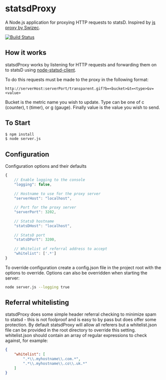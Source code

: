 # statsdProxy

A Node.js application for proxying HTTP requests to statsD. Inspired by [js proxy by Swizec](https://github.com/Swizec/personal-dashboard/blob/master/collectors/js_proxy/server.js).

[![Build Status](https://travis-ci.org/middric/statsdProxy.png)](https://travis-ci.org/middric/statsdProxy)

## How it works
statsdProxy works by listening for HTTP requests and forwarding them on to statsD using [node-statsd-client](https://github.com/msiebuhr/node-statsd-client).

To do this requests must be made to the proxy in the following format:

`http://serverHost:serverPort/transparent.gif?b=<bucket>&t=<type>&v=<value>`

Bucket is the metric name you wish to update. Type can be one of c (counter), t (timer), or g (gauge). Finally value is the value you wish to send.

## To Start
```bash
$ npm install
$ node server.js
```

## Configuration
Configuration options and their defaults
```js
{
    // Enable logging to the console
    "logging": false,
    
    // Hostname to use for the proxy server
    "serverHost": "localhost",
    
    // Port for the proxy server
    "serverPort": 3202,
    
    // StatsD hostname
    "statsDHost": "localhost",
    
    // StatsD port
    "statsDPort": 3200,
    
    // Whitelist of referral address to accept
    "whitelist": ['.*']
}
```

To override configuration create a config.json file in the project root with the options to override. Options can also be overridden when starting the server:

```bash
node server.js --logging true
```

## Referral whitelisting
statsdProxy does some simple header referral checking to minimize spam to statsd - this is not foolproof and is easy to by pass but does offer some protection. By default statsdProxy will allow all referers but a whitelist.json file can be provided in the root directory to override this setting. whitelist.json should contain an array of regular expressions to check against, for example:

```json
{
    "whitelist": [
        ".*\\.myhostname\\.com.*",
        ".*\\.myhostname\\.co\\.uk.*"
    ]
}
```

